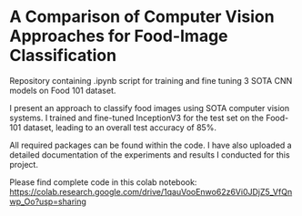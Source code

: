 # A Comparison of Computer Vision Approaches for Food-Image Classification

Repository containing .ipynb script for training and fine tuning 3 SOTA CNN models on Food 101 dataset.  

I present  an  approach  to classify food images using SOTA computer vision systems. I trained and fine-tuned InceptionV3 for the test set on the Food-101 dataset, leading to an overall test accuracy of 85%.

All required packages can be found within the code. I have also uploaded a detailed documentation of the experiments and results I conducted for this project. 

Please find complete code in this colab notebook: https://colab.research.google.com/drive/1qauVooEnwo62z6Vi0JDjZ5_VfQnwp_Oo?usp=sharing

